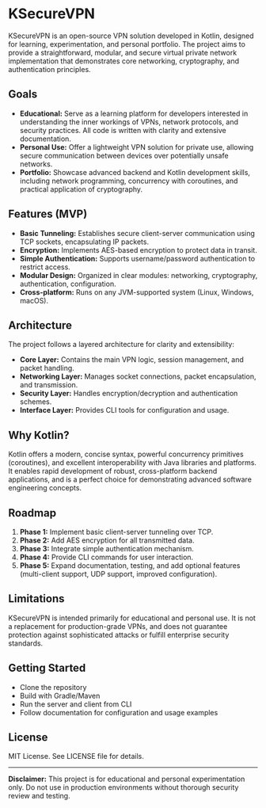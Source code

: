 # KSecureVPN

KSecureVPN is an open-source VPN solution developed in Kotlin, designed for learning, experimentation, and personal portfolio. The project aims to provide a straightforward, modular, and secure virtual private network implementation that demonstrates core networking, cryptography, and authentication principles.

## Goals

- **Educational:** Serve as a learning platform for developers interested in understanding the inner workings of VPNs, network protocols, and security practices. All code is written with clarity and extensive documentation.
- **Personal Use:** Offer a lightweight VPN solution for private use, allowing secure communication between devices over potentially unsafe networks.
- **Portfolio:** Showcase advanced backend and Kotlin development skills, including network programming, concurrency with coroutines, and practical application of cryptography.

## Features (MVP)

- **Basic Tunneling:** Establishes secure client-server communication using TCP sockets, encapsulating IP packets.
- **Encryption:** Implements AES-based encryption to protect data in transit.
- **Simple Authentication:** Supports username/password authentication to restrict access.
- **Modular Design:** Organized in clear modules: networking, cryptography, authentication, configuration.
- **Cross-platform:** Runs on any JVM-supported system (Linux, Windows, macOS).

## Architecture

The project follows a layered architecture for clarity and extensibility:

- **Core Layer:** Contains the main VPN logic, session management, and packet handling.
- **Networking Layer:** Manages socket connections, packet encapsulation, and transmission.
- **Security Layer:** Handles encryption/decryption and authentication schemes.
- **Interface Layer:** Provides CLI tools for configuration and usage.

## Why Kotlin?

Kotlin offers a modern, concise syntax, powerful concurrency primitives (coroutines), and excellent interoperability with Java libraries and platforms. It enables rapid development of robust, cross-platform backend applications, and is a perfect choice for demonstrating advanced software engineering concepts.

## Roadmap

1. **Phase 1:** Implement basic client-server tunneling over TCP.
2. **Phase 2:** Add AES encryption for all transmitted data.
3. **Phase 3:** Integrate simple authentication mechanism.
4. **Phase 4:** Provide CLI commands for user interaction.
5. **Phase 5:** Expand documentation, testing, and add optional features (multi-client support, UDP support, improved configuration).

## Limitations

KSecureVPN is intended primarily for educational and personal use. It is not a replacement for production-grade VPNs, and does not guarantee protection against sophisticated attacks or fulfill enterprise security standards.

## Getting Started

- Clone the repository
- Build with Gradle/Maven
- Run the server and client from CLI
- Follow documentation for configuration and usage examples

## License

MIT License. See LICENSE file for details.

---

**Disclaimer:** This project is for educational and personal experimentation only. Do not use in production environments without thorough security review and testing.
